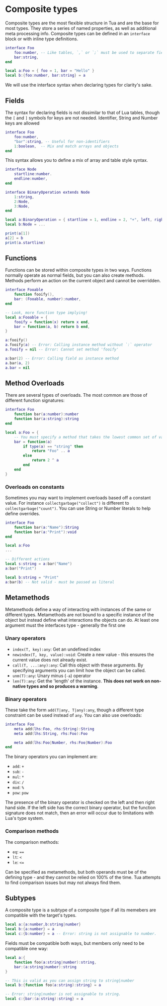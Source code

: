 # Composite types
Composite types are the most flexible structure in Tua and are the base for most types. They store a series of named properties, as well as additional meta processing info. Composite types can be defined in an `interface` block or with inline type definitions.

```lua
interface Foo
	foo:number, -- Like tables, `,` or `;` must be used to separate fields.
	bar:string,
end

local a:Foo = { foo = 1, bar = "Hello" }
local b:{foo:number, bar:string} = a
```

We will use the interface syntax when declaring types for clarity's sake.

## Fields
The syntax for declaring fields is not dissimilar to that of Lua tables, though the `[` and `]` symbols for keys are not needed. Identifier, String and Number keys are allowed

```lua
interface Foo
	foo:number,
	"bar":string, -- Useful for non-identifiers
	1:boolean,	-- Mix and match arrays and objects
end
```

This syntax allows you to define a mix of array and table style syntax.

```lua
interface Node
	startline:number.
	endline:number,
end

interface BinaryOperation extends Node
	1:string,
	2:Node,
	3:Node,
end

local a:BinaryOperation = { startline = 1, endline = 2, "+", left, right }
local b:Node = ...

print(a[1])
a[2] = b
print(a.startline)
```

## Functions
Functions can be stored within composite types in two ways. Functions normally operate as normal fields, but you can also create methods. Methods perform an action on the current object and cannot be overridden.

```lua
interface Fooable
	function fooify(),
	bar: (Fooable, number):number,
end

-- Look, more function type implying!
local a:Fooable = {
	fooify = function(x) return x end,
	bar = function(a, b) return b end,
}

a:fooify()
a.fooify(a) -- Error: Calling instance method without `:` operator
a.fooify = nil -- Error: Cannot set method 'fooify'

a:bar(2) -- Error: Calling field as instance method
a.bar(a, 2)
a.bar = nil
```

## Method Overloads
There are several types of overloads. The most common are those of different function signatures:

```lua
interface Foo
	function bar(a:number):number
	function bar(a:string):string
end

local a:Foo = {
	-- You must specify a method that takes the lowest common set of values - in this case (any):any.
	bar = function(a)
		if type(a) == "string" then
			return "Foo" .. a
		else
			return 2 ^ a
		end
	end
}
```

### Overloads on constants
Sometimes you may want to implement overloads based off a constant value. For instance `collectgarbage("collect")` is different to `collectgarbage("count")`. You can use String or Number literals to help define overrides.

```lua
interface Foo
	function bar(a:"Name"):String
	function bar(a:"Print"):void
end

local a:Foo
...

-- Different actions
local s:string = a:bar("Name")
a:bar("Print")

local b:string = "Print"
a:bar(b) -- Not valid - must be passed as literal
```

## Metamethods
Metamethods define a way of interacting with instances of the same or different types. Metamethods are not bound to a specific instance of the object but instead define what interactions the objects can do. At least one argument must the interfaces type - generally the first one

### Unary operators
- `index(T, key):any`: Get an undefined index
- `newindex(T, key, value):void`: Create a new value - this ensures the current value does not already exist.
- `call(T, ...:any):any`: Call this object with these arguments. By specifying arguments you can limit how the object can be called.
- `unm(T):any`: Unary minus (`-a`) operator
- `len(T):any`: Get the 'length' of the instance. **This does not work on non-native types and so produces a warning**.

### Binary operators
These take the form `add(T|any, T|any):any`, though a different type constraint can be used instead of `any`. You can also use overloads:

```lua
interface Foo
	meta add(lhs:Foo, rhs:String):String
	meta add(lhs:String, rhs:Foo):Foo

	meta add(lhs:Foo|Number, rhs:Foo|Number):Foo
end
```

The binary operators you can implement are:
 - `add`: `+`
 - `sub`: `-`
 - `mul`: `*`
 - `div`: `/`
 - `mod`: `%`
 - `pow`: `pow`

The presence of the binary operator is checked on the left and then right hand side. If the left side has the correct binary operator, but the function signature does not match, then an error will occur due to limitations with Lua's type system.

### Comparison methods
The comparison methods:
 - `eq`: `==`
 - `lt`: `<`
 - `le`: `<=`

Can be specified as metamethods, but both operands must be of the defining type - and they cannot be relied on 100% of the time. Tua attempts to find comparison issues but may not always find them.

## Subtypes
A composite type is a subtype of a composite type if all its memebers are compatible with the target's types.

```lua
local a:{a:number,b:string|number}
local b:{a:number} = a
local c:{b:number} = a -- Error: string is not assignable to number.
```

Fields must be compatible both ways, but members only need to be compatible one way:

```lua
local a:{
	function foo(a:string|number):string,
	bar:(a:string|number):string
}

-- This is valid as you can assign string to string|number
local b:{function foo(a:string):string} = a

-- Error: string|number is not assignable to string.
local c:{bar:(a:string):string} = a
```
